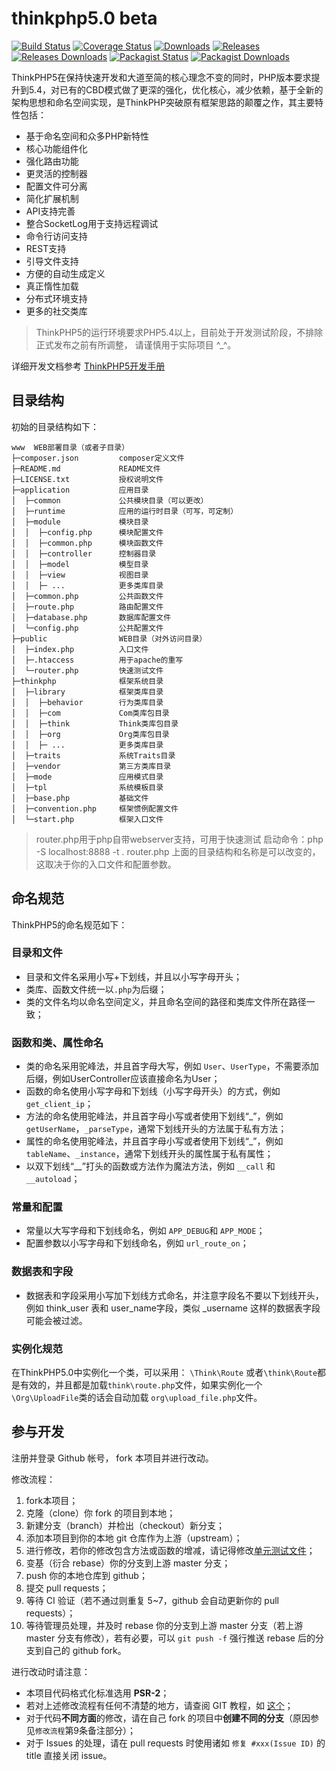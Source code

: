 thinkphp5.0 beta
===============

[![Build Status](https://img.shields.io/travis/top-think/think.svg)](https://travis-ci.org/top-think/think)
[![Coverage Status](https://img.shields.io/codecov/c/github/top-think/think.svg)](https://codecov.io/github/top-think/think)
[![Downloads](https://img.shields.io/github/downloads/top-think/think/total.svg)](https://github.com/top-think/think/releases)
[![Releases](https://img.shields.io/github/release/top-think/think.svg)](https://github.com/top-think/think/releases/latest)
[![Releases Downloads](https://img.shields.io/github/downloads/top-think/think/latest/total.svg)](https://github.com/top-think/think/releases/latest)
[![Packagist Status](https://img.shields.io/packagist/v/top-think/think.svg)](https://packagist.org/packages/topthink/think)
[![Packagist Downloads](https://img.shields.io/packagist/dt/top-think/think.svg)](https://packagist.org/packages/topthink/think)

ThinkPHP5在保持快速开发和大道至简的核心理念不变的同时，PHP版本要求提升到5.4，对已有的CBD模式做了更深的强化，优化核心，减少依赖，基于全新的架构思想和命名空间实现，是ThinkPHP突破原有框架思路的颠覆之作，其主要特性包括：

 + 基于命名空间和众多PHP新特性
 + 核心功能组件化
 + 强化路由功能
 + 更灵活的控制器
 + 配置文件可分离
 + 简化扩展机制
 + API支持完善
 + 整合SocketLog用于支持远程调试
 + 命令行访问支持
 + REST支持
 + 引导文件支持
 + 方便的自动生成定义
 + 真正惰性加载
 + 分布式环境支持
 + 更多的社交类库

> ThinkPHP5的运行环境要求PHP5.4以上，目前处于开发测试阶段，不排除正式发布之前有所调整，
请谨慎用于实际项目 ^_^。

详细开发文档参考 [ThinkPHP5开发手册](http://www.kancloud.cn/thinkphp/thinkphp5-guide)

## 目录结构

初始的目录结构如下：

~~~
www  WEB部署目录（或者子目录）
├─composer.json         composer定义文件
├─README.md             README文件
├─LICENSE.txt           授权说明文件
├─application           应用目录
│  ├─common             公共模块目录（可以更改）
│  ├─runtime            应用的运行时目录（可写，可定制）
│  ├─module             模块目录
│  │  ├─config.php      模块配置文件
│  │  ├─common.php      模块函数文件
│  │  ├─controller      控制器目录
│  │  ├─model           模型目录
│  │  ├─view            视图目录
│  │  ├─ ...            更多类库目录
│  ├─common.php         公共函数文件
│  ├─route.php          路由配置文件
│  ├─database.php       数据库配置文件
│  └─config.php         公共配置文件
├─public                WEB目录（对外访问目录）
│  ├─index.php          入口文件
│  ├─.htaccess          用于apache的重写
│  └─router.php         快速测试文件
├─thinkphp              框架系统目录
│  ├─library            框架类库目录
│  │  ├─behavior        行为类库目录
│  │  ├─com             Com类库包目录
│  │  ├─think           Think类库包目录
│  │  ├─org             Org类库包目录
│  │  ├─ ...            更多类库目录
│  ├─traits             系统Traits目录
│  ├─vendor             第三方类库目录
│  ├─mode               应用模式目录
│  ├─tpl                系统模板目录
│  ├─base.php           基础文件
│  ├─convention.php     框架惯例配置文件
│  └─start.php          框架入口文件
~~~

> router.php用于php自带webserver支持，可用于快速测试
> 启动命令：php -S localhost:8888 -t . router.php
> 上面的目录结构和名称是可以改变的，这取决于你的入口文件和配置参数。

## 命名规范

ThinkPHP5的命名规范如下：

### 目录和文件

*   目录和文件名采用小写+下划线，并且以小写字母开头；
*   类库、函数文件统一以`.php`为后缀；
*   类的文件名均以命名空间定义，并且命名空间的路径和类库文件所在路径一致；

### 函数和类、属性命名
*   类的命名采用驼峰法，并且首字母大写，例如 `User`、`UserType`，不需要添加后缀，例如UserController应该直接命名为User；
*   函数的命名使用小写字母和下划线（小写字母开头）的方式，例如 `get_client_ip`；
*   方法的命名使用驼峰法，并且首字母小写或者使用下划线“_”，例如 `getUserName`，`_parseType`，通常下划线开头的方法属于私有方法；
*   属性的命名使用驼峰法，并且首字母小写或者使用下划线“_”，例如 `tableName`、`_instance`，通常下划线开头的属性属于私有属性；
*   以双下划线“__”打头的函数或方法作为魔法方法，例如 `__call` 和 `__autoload`；

### 常量和配置
*   常量以大写字母和下划线命名，例如 `APP_DEBUG`和 `APP_MODE`；
*   配置参数以小写字母和下划线命名，例如 `url_route_on`；

### 数据表和字段
*   数据表和字段采用小写加下划线方式命名，并注意字段名不要以下划线开头，例如 think_user 表和 user_name字段，类似 _username 这样的数据表字段可能会被过滤。

### 实例化规范
在ThinkPHP5.0中实例化一个类，可以采用：
`\Think\Route` 或者`\think\Route`都是有效的，并且都是加载`think\route.php`文件，如果实例化一个
`\Org\UploadFile`类的话会自动加载
`org\upload_file.php`文件。

## 参与开发
注册并登录 Github 帐号， fork 本项目并进行改动。

修改流程：

1. fork本项目；
2. 克隆（clone）你 fork 的项目到本地；
3. 新建分支（branch）并检出（checkout）新分支；
4. 添加本项目到你的本地 git 仓库作为上游（upstream）；
5. 进行修改，若你的修改包含方法或函数的增减，请记得修改[单元测试文件](tests)；
6. 变基（衍合 rebase）你的分支到上游 master 分支；
7. push 你的本地仓库到 github；
8. 提交 pull requests；
9. 等待 CI 验证（若不通过则重复 5~7，github 会自动更新你的 pull requests）；
10. 等待管理员处理，并及时 rebase 你的分支到上游 master 分支（若上游 master 分支有修改），若有必要，可以 `git push -f` 强行推送 rebase 后的分支到自己的 github fork。

进行改动时请注意：
* 本项目代码格式化标准选用 **PSR-2**；
* 若对上述修改流程有任何不清楚的地方，请查阅 GIT 教程，如 [这个](http://backlogtool.com/git-guide/cn/)；
* 对于代码**不同方面**的修改，请在自己 fork 的项目中**创建不同的分支**（原因参见`修改流程`第9条备注部分）；
* 对于 Issues 的处理，请在 pull requests 时使用诸如 `修复 #xxx(Issue ID)` 的 title 直接关闭 issue。
